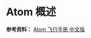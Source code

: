 # Atom 概述












**参考资料：**
[Atom 飞行手册 中文版](http://www.kancloud.cn/wizardforcel/atom-flight-manual/92798)
